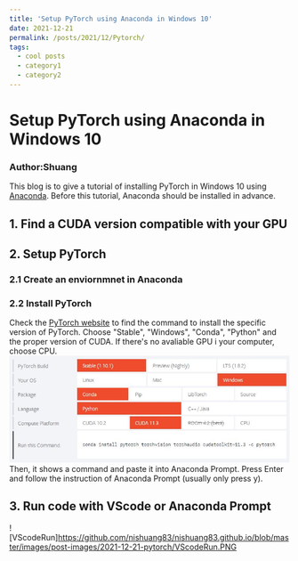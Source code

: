 ```yaml
---
title: 'Setup PyTorch using Anaconda in Windows 10'
date: 2021-12-21
permalink: /posts/2021/12/Pytorch/
tags:
  - cool posts
  - category1
  - category2
---
```


# Setup PyTorch using Anaconda in Windows 10

### Author:Shuang

This blog is to give a tutorial of installing PyTorch in Windows 10 using [Anaconda](https://www.anaconda.com/). Before this tutorial, Anaconda should be installed in advance. 

## 1. Find a CUDA version compatible with your GPU

## 2. Setup PyTorch
### 2.1 Create an enviornmnet in Anaconda

### 2.2 Install PyTorch
Check the [PyTorch website](https://pytorch.org/get-started/locally/) to find the command to install the specific version of PyTorch. 
Choose "Stable", "Windows", "Conda", "Python" and the proper version of CUDA. If there's no avaliable GPU i your computer, choose CPU.
![PyTorch](https://github.com/nishuang83/nishuang83.github.io/blob/master/images/pytorch1.JPG)
Then, it shows a command and paste it into Anaconda Prompt. 
Press Enter and follow the instruction of Anaconda Prompt (usually only press y).

## 3. Run code with VScode or Anaconda Prompt
![VScodeRun]https://github.com/nishuang83/nishuang83.github.io/blob/master/images/post-images/2021-12-21-pytorch/VScodeRun.PNG
